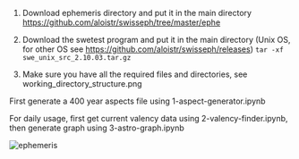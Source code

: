 1. Download ephemeris directory and put it in the main directory
   https://github.com/aloistr/swisseph/tree/master/ephe
  
2. Download the swetest program and put it in the main directory (Unix OS, for other OS see https://github.com/aloistr/swisseph/releases)
   ``` tar -xf swe_unix_src_2.10.03.tar.gz ```

3. Make sure you have all the required files and directories, see working_directory_structure.png

First generate a 400 year aspects file using 1-aspect-generator.ipynb

For daily usage, first get current valency data using 2-valency-finder.ipynb, then generate graph using 3-astro-graph.ipynb

![ephemeris](https://github.com/NQevxvEtg/ephemeris-generator/blob/main/helio-declination-Moon.png)
